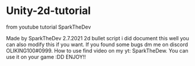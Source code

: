 # Unity-2d-tutorial
from youtube tutorial SparkTheDev


Made by SparkTheDev 2.7.2021 2d bullet script i did document this well you can also modify this if you want.
If you found some bugs dm me on discord OLIKING100#0999.
How to use find video on my yt: SparkTheDew.
You can use it on your game :DD
ENJOY!!

